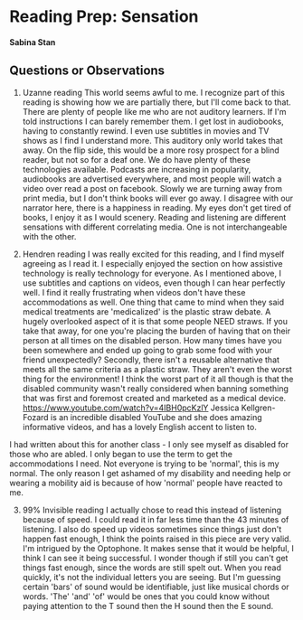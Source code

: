 # Reading Prep: Sensation 

#### Sabina Stan

## Questions or Observations

1. Uzanne reading
This world seems awful to me. I recognize part of this reading is showing how we are partially there, but I'll come back to that. There are plenty of people like me who are not auditory learners. If I'm told instructions I can barely remember them. I get lost in audiobooks, having to constantly rewind. I even use subtitles in movies and TV shows as I find I understand more. This auditory only world takes that away. On the flip side, this would be a more rosy prospect for a blind reader, but not so for a deaf one. 
We do have plenty of these technologies available. Podcasts are increasing in popularity, audiobooks are advertised everywhere, and most people will watch a video over read a post on facebook. Slowly we are turning away from print media, but I don't think books will ever go away. I disagree with our narrator here, there is a happiness in reading. My eyes don't get tired of books, I enjoy it as I would scenery. Reading and listening are different sensations with different correlating media. One is not interchangeable with the other. 

2. Hendren reading
I was really excited for this reading, and I find myself agreeing as I read it. I especially enjoyed the section on how assistive technology is really technology for everyone. As I mentioned above, I use subtitles and captions on videos, even though I can hear perfectly well. I find it really frustrating when videos don't have these accommodations as well. 
One thing that came to mind when they said medical treatments are 'medicalized' is the plastic straw debate. A hugely overlooked aspect of it is that some people NEED straws. If you take that away, for one you're placing the burden of having that on their person at all times on the disabled person. How many times have you been somewhere and ended up going to grab some food with your friend unexpectedly? Secondly, there isn't a reusable alternative that meets all the same criteria as a plastic straw. They aren't even the worst thing for the environment! I think the worst part of it all though is that the disabled community wasn't really considered when banning something that was first and foremost created and marketed as a medical device. 
https://www.youtube.com/watch?v=4IBH0pcKzlY
Jessica Kellgren-Fozard is an incredible disabled YouTube and she does amazing informative videos, and has a lovely English accent to listen to. 

I had written about this for another class - I only see myself as disabled for those who are abled. I only began to use the term to get the accommodations I need. Not everyone is trying to be 'normal', this is my normal. The only reason I get ashamed of my disability and needing help or wearing a mobility aid is because of how 'normal' people have reacted to me. 

3. 99% Invisible reading
I actually chose to read this instead of listening because of speed. I could read it in far less time than the 43 minutes of listening. I also do speed up videos sometimes since things just don't happen fast enough, I think the points raised in this piece are very valid. I'm intrigued by the Optophone. It makes sense that it would be helpful, I think I can see it being successful. I wonder though if still you can't get things fast enough, since the words are still spelt out. When you read quickly, it's not the individual letters you are seeing. But I'm guessing certain 'bars' of sound would be identifiable, just like musical chords or words. 'The' 'and' 'of' would be ones that you could know without paying attention to the T sound then the H sound then the E sound. 


